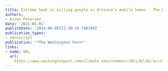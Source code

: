 ```yaml
---
title: Extreme heat is killing people in Arizona’s mobile homes - The Washington Post
authors:
- Karen Peterson
date: '2021-01-01'
publishDate: '2024-06-05T21:10:24.748180Z'
publication_types:
- manuscript
publication: '*The Washington Post*'
links:
- name: URL
  url: 
    https://www.washingtonpost.com/climate-environment/2021/07/02/arizona-mobile-home-deaths/
---
```

